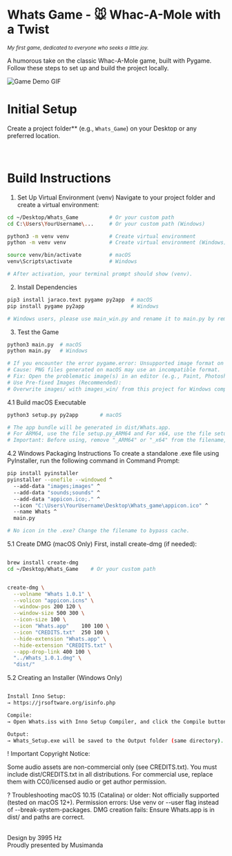 # Whats Game - 🐭 Whac-A-Mole with a Twist
<sub>*My first game, dedicated to everyone who seeks a little joy.*</sub>

A humorous take on the classic Whac-A-Mole game, built with Pygame.  
Follow these steps to set up and build the project locally.

![Game Demo GIF](Demo/Whats_demo.gif)


# Initial Setup
Create a project folder** (e.g., `Whats_Game`) on your Desktop or any preferred location.  
<br><br>

# Build Instructions
1. Set Up Virtual Environment (venv)
Navigate to your project folder and create a virtual environment:
```bash
cd ~/Desktop/Whats_Game          # Or your custom path
cd C:\Users\YourUsername\...     # Or your custom path (Windows)

python3 -m venv venv             # Create virtual environment
python -m venv venv              # Create virtual environment (Windows)

source venv/bin/activate         # macOS
venv\Scripts\activate            # Windows

# After activation, your terminal prompt should show (venv).
```


2. Install Dependencies
```bash
pip3 install jaraco.text pygame py2app  # macOS
pip install pygame py2app               # Windows

# Windows users, please use main_win.py and rename it to main.py by removing the _win suffix.
```


3. Test the Game
```bash
python3 main.py  # macOS
python main.py   # Windows

# If you encounter the error pygame.error: Unsupported image format on Windows:
# Cause: PNG files generated on macOS may use an incompatible format.
# Fix: Open the problematic image(s) in an editor (e.g., Paint, Photoshop, GIMP) and re-save them as PNG.
# Use Pre-fixed Images (Recommended):
# Overwrite images/ with images_win/ from this project for Windows compatibility.
```


4.1 Build macOS Executable
```bash
python3 setup.py py2app       # macOS

# The app bundle will be generated in dist/Whats.app.
# For ARM64, use the file setup.py_ARM64 and For x64, use the file setup.py_x64.
# Important: Before using, remove "_ARM64" or "_x64" from the filename, keeping only setup.py
```

4.2 Windows Packaging Instructions
To create a standalone .exe file using PyInstaller, run the following command in Command Prompt:
```bash
pip install pyinstaller
pyinstaller --onefile --windowed ^
  --add-data "images;images" ^
  --add-data "sounds;sounds" ^
  --add-data "appicon.ico;." ^
  --icon "C:\Users\YourUsername\Desktop\Whats_game\appicon.ico" ^
  --name Whats ^
  main.py

# No icon in the .exe? Change the filename to bypass cache.
```


5.1 Create DMG (macOS Only)
First, install create-dmg (if needed):
```bash

brew install create-dmg
cd ~/Desktop/Whats_Game    # Or your custom path


create-dmg \
  --volname "Whats 1.0.1" \
  --volicon "appicon.icns" \
  --window-pos 200 120 \
  --window-size 500 300 \
  --icon-size 100 \
  --icon "Whats.app"    100 100 \
  --icon "CREDITS.txt"  250 100 \
  --hide-extension "Whats.app" \
  --hide-extension "CREDITS.txt" \
  --app-drop-link 400 100 \
  "../Whats_1.0.1.dmg" \
  "dist/"
```


5.2 Creating an Installer (Windows Only)
```bash

Install Inno Setup:
→ https://jrsoftware.org/isinfo.php

Compile:
→ Open Whats.iss with Inno Setup Compiler, and click the Compile button.

Output:
→ Whats_Setup.exe will be saved to the Output folder (same directory).
```

! Important Copyright Notice:

Some audio assets are non-commercial only (see CREDITS.txt).
You must include dist/CREDITS.txt in all distributions.
For commercial use, replace them with CC0/licensed audio or get author permission.
<br>


? Troubleshooting
macOS 10.15 (Catalina) or older: Not officially supported (tested on macOS 12+).
Permission errors: Use venv or --user flag instead of --break-system-packages.
DMG creation fails: Ensure Whats.app is in dist/ and paths are correct.
<br><br>


Design by 3995 Hz  
Proudly presented by Musimanda
